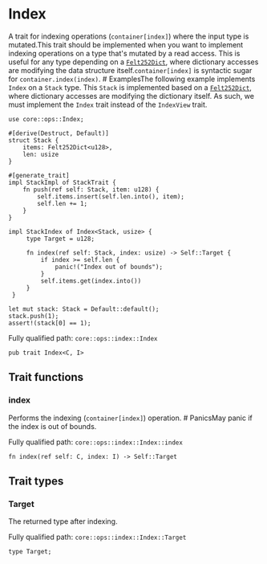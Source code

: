 # Index

A trait for indexing operations (`container[index]`) where the input type is mutated.This trait should be implemented when you want to implement indexing operations on a type that's mutated by a read access. This is useful for any type depending on a [`Felt252Dict`](./core-dict-Felt252Dict.md), where dictionary accesses are modifying the data structure itself.`container[index]` is syntactic sugar for `container.index(index)`.  # ExamplesThe following example implements `Index` on a `Stack` type. This `Stack` is implemented based on a [`Felt252Dict`](./core-dict-Felt252Dict.md), where dictionary accesses are modifying the dictionary itself. As such, we must implement the `Index` trait instead of the `IndexView` trait.
```cairo
use core::ops::Index;

#[derive(Destruct, Default)]
struct Stack {
    items: Felt252Dict<u128>,
    len: usize
}

#[generate_trait]
impl StackImpl of StackTrait {
    fn push(ref self: Stack, item: u128) {
        self.items.insert(self.len.into(), item);
        self.len += 1;
    }
}

impl StackIndex of Index<Stack, usize> {
     type Target = u128;

     fn index(ref self: Stack, index: usize) -> Self::Target {
         if index >= self.len {
             panic!("Index out of bounds");
         }
         self.items.get(index.into())
     }
 }

let mut stack: Stack = Default::default();
stack.push(1);
assert!(stack[0] == 1);
```

Fully qualified path: `core::ops::index::Index`

<pre><code class="language-rust">pub trait Index&lt;C, I&gt;</code></pre>

## Trait functions

### index

Performs the indexing (`container[index]`) operation.  # PanicsMay panic if the index is out of bounds.

Fully qualified path: `core::ops::index::Index::index`

<pre><code class="language-rust">fn index(ref self: C, index: I) -&gt; Self::Target</code></pre>


## Trait types

### Target

The returned type after indexing.

Fully qualified path: `core::ops::index::Index::Target`

<pre><code class="language-rust">type Target;</code></pre>


